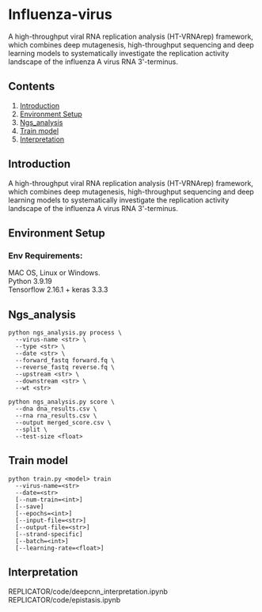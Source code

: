 # Influenza-virus
A high-throughput viral RNA replication analysis (HT-VRNArep) framework, which combines deep mutagenesis, high-throughput sequencing and deep learning models to systematically investigate the replication activity landscape of the influenza A virus RNA 3'-terminus.
## Contents
1. [Introduction](#Introduction)    
2. [Environment Setup](#Environment-Setup)    
3. [Ngs_analysis](#Ngs_analysis)  
4. [Train model](#Train-model)    
5. [Interpretation](#Interpretation)    
## Introduction
A high-throughput viral RNA replication analysis (HT-VRNArep) framework, which combines deep mutagenesis, high-throughput sequencing and deep learning models to systematically investigate the replication activity landscape of the influenza A virus RNA 3'-terminus.
## Environment Setup
### Env Requirements:
MAC OS, Linux or Windows.   
Python 3.9.19  
Tensorflow 2.16.1 + keras 3.3.3  
## Ngs_analysis
```
python ngs_analysis.py process \
  --virus-name <str> \
  --type <str> \
  --date <str> \
  --forward_fastq forward.fq \
  --reverse_fastq reverse.fq \
  --upstream <str> \
  --downstream <str> \
  --wt <str>
```
```
python ngs_analysis.py score \
  --dna dna_results.csv \
  --rna rna_results.csv \
  --output merged_score.csv \
  --split \
  --test-size <float>
```
## Train model
```
python train.py <model> train  
  --virus-name=<str> 
  --date=<str> 
  [--num-train=<int>] 
  [--save] 
  [--epochs=<int>] 
  [--input-file=<str>] 
  [--output-file=<str>] 
  [--strand-specific] 
  [--batch=<int>]
  [--learning-rate=<float>]
```
## Interpretation
  REPLICATOR/code/deepcnn_interpretation.ipynb  
  REPLICATOR/code/epistasis.ipynb  
